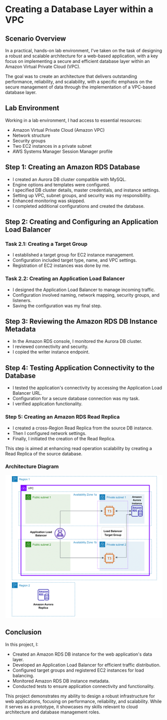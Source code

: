 # Creating a Database Layer within a VPC

## **Scenario Overview**

In a practical, hands-on lab environment, I've taken on the task of designing a robust and scalable architecture for a web-based application, with a key focus on implementing a secure and efficient database layer within an Amazon Virtual Private Cloud (VPC).

The goal was to create an architecture that delivers outstanding performance, reliability, and scalability, with a specific emphasis on the secure management of data through the implementation of a VPC-based database layer.

## **Lab Environment**

Working in a lab environment, I had access to essential resources:

- Amazon Virtual Private Cloud (Amazon VPC)
- Network structure
- Security groups
- Two EC2 instances in a private subnet
- AWS Systems Manager Session Manager profile

## **Step 1: Creating an Amazon RDS Database**

- I created an Aurora DB cluster compatible with MySQL.
- Engine options and templates were configured.
- I specified DB cluster details, master credentials, and instance settings.
- Setting up VPC, subnet groups, and security was my responsibility.
- Enhanced monitoring was skipped.
- I completed additional configurations and created the database.

## **Step 2: Creating and Configuring an Application Load Balancer**

### **Task 2.1: Creating a Target Group**

- I established a target group for EC2 instance management.
- Configuration included target type, name, and VPC settings.
- Registration of EC2 instances was done by me.

### **Task 2.2: Creating an Application Load Balancer**

- I designed the Application Load Balancer to manage incoming traffic.
- Configuration involved naming, network mapping, security groups, and listeners.
- Saving the configuration was my final step.

## **Step 3: Reviewing the Amazon RDS DB Instance Metadata**

- In the Amazon RDS console, I monitored the Aurora DB cluster.
- I reviewed connectivity and security.
- I copied the writer instance endpoint.

## **Step 4: Testing Application Connectivity to the Database**

- I tested the application's connectivity by accessing the Application Load Balancer URL.
- Configuration for a secure database connection was my task.
- I verified application functionality.

### **Step 5: Creating an Amazon RDS Read Replica**

- I created a cross-Region Read Replica from the source DB instance.
- Then I configured network settings.
- Finally, I initiated the creation of the Read Replica.

This step is aimed at enhancing read operation scalability by creating a Read Replica of the source database.


### **Architecture Diagram**

![Architecture diagram](https://github.com/LeeDrew86/AWS-Projects/blob/8134ae2d1585e92aa327a48c2a8b1264ddd55fd4/DB%20Layer%20in%20VPC/DB%20Layer%20in%20VPC-DIAGRAM.png)

## **Conclusion**

In this project, I:

- Created an Amazon RDS DB instance for the web application's data layer.
- Developed an Application Load Balancer for efficient traffic distribution.
- Configured target groups and registered EC2 instances for load balancing.
- Monitored Amazon RDS DB instance metadata.
- Conducted tests to ensure application connectivity and functionality.

This project demonstrates my ability to design a robust infrastructure for web applications, focusing on performance, reliability, and scalability. While it serves as a prototype, it showcases my skills relevant to cloud architecture and database management roles.
